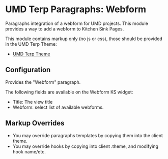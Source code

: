 # UMD Terp Paragraphs: Webform

Paragraphs integration of a webform for UMD projects. This module provides a way to add a webform to Kitchen Sink Pages.

This module contains markup only (no js or css), those should be provided in the UMD Terp Theme:

- [UMD Terp Theme](https://github.com/UMD-Digital/umd_terp)

## Configuration

Provides the "Webform" paragraph.

The following fields are available on the Webform KS widget:

- Title: The view title
- Webform: select list of available webforms.

## Markup Overrides

- You may override paragraphs templates by copying them into the client theme.
- You may override hooks by copying into client .theme, and modifying hook name/etc.

